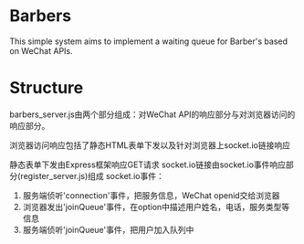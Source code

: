 # Barbers
This simple system aims to implement a waiting queue for Barber's based on WeChat APIs.

# Structure
barbers_server.js由两个部分组成：对WeChat API的响应部分与对浏览器访问的响应部分。

浏览器访问响应包括了静态HTML表单下发以及针对浏览器上socket.io链接响应

静态表单下发由Express框架响应GET请求
socket.io链接由socket.io事件响应部分(register_server.js)组成
socket.io事件：
1. 服务端侦听'connection'事件，把服务信息，WeChat openid交给浏览器
2. 浏览器发出'joinQueue'事件，在option中描述用户姓名，电话，服务类型等信息
3. 服务端侦听'joinQueue'事件，把用户加入队列中
